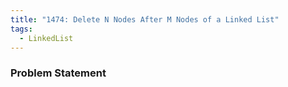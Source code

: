 ```yaml
---
title: "1474: Delete N Nodes After M Nodes of a Linked List"
tags:
  - LinkedList
---
```

### Problem Statement

